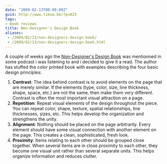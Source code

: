 ```yaml
---
date: "2009-02-13T00:00:00Z"
guid: http://www.timvw.be/?p=825
tags:
- Book reviews
title: Non-Designer's Design Book
aliases:
 - /2009/02/13/non-designers-design-book/
 - /2009/02/13/non-designers-design-book.html
---
```

A couple of weeks ago the [Non-Designer's Design Book](http://www.amazon.com/Non-Designers-Design-Book-3rd-Designers/dp/0321534042) was mentionned in some podcast i was listening to and i decided to give it a read. The author has stuffed the color printed book with examples describing the four basic design principles:

  1. **Contrast**: The idea behind contrast is to avoid elements on the page that are merely similar. If the elements (type, color, size, line thickness, shape, space, etc.) are not the same, then make them very different. Contrast is often the most important visual attraction on a page.
  2. **Repetition**: Repeat visual elements of the design throughout the piece. You can repeat color, shape, texture, spatial relationships, line thicknesses, sizes, etc. This helps develop the organization and strengthens the unity.
  3. **Alignment**: Nothing should be placed on the page arbitrarily. Every element should have some visual connection with another element on the page. This creates a clean, sophisticated, fresh look.
  4. **Proximity**: Items relating to each other should be grouped close together. When several items are in close proximity to each other, they become one visual unit rather than several separate units. This helps organize information and reduces clutter.
